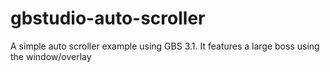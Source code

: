 # gbstudio-auto-scroller
A simple auto scroller example using GBS 3.1. It features a large boss using the window/overlay
